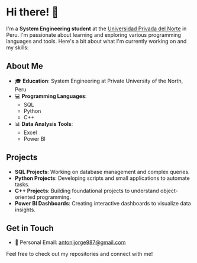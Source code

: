 # Hi there! 👋

I'm a **System Engineering student** at the [Universidad Privada del Norte](https://www.upn.edu.pe/) in Peru. I'm passionate about learning and exploring various programming languages and tools. Here's a bit about what I'm currently working on and my skills:

## About Me

- 🎓 **Education**: System Engineering at Private University of the North, Peru
- 💻 **Programming Languages**: 
  - SQL
  - Python
  - C++
- 📊 **Data Analysis Tools**:
  - Excel
  - Power BI

## Projects

- **SQL Projects**: Working on database management and complex queries.
- **Python Projects**: Developing scripts and small applications to automate tasks.
- **C++ Projects**: Building foundational projects to understand object-oriented programming.
- **Power BI Dashboards**: Creating interactive dashboards to visualize data insights.

## Get in Touch

- 📧 Personal Email: antonijorge987@gmail.com

Feel free to check out my repositories and connect with me!
